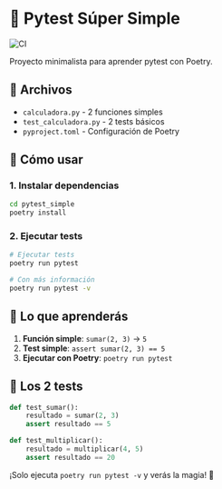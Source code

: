 # 🧪 Pytest Súper Simple

![CI](https://github.com/pamelars86/calculadora-actions/workflows/CI%20Pipeline/badge.svg)

Proyecto minimalista para aprender pytest con Poetry.

## 📁 Archivos

- `calculadora.py` - 2 funciones simples
- `test_calculadora.py` - 2 tests básicos
- `pyproject.toml` - Configuración de Poetry

## 🚀 Cómo usar

### 1. Instalar dependencias
```bash
cd pytest_simple
poetry install
```

### 2. Ejecutar tests
```bash
# Ejecutar tests
poetry run pytest

# Con más información
poetry run pytest -v
```

## 🎯 Lo que aprenderás

1. **Función simple**: `sumar(2, 3)` → `5`
2. **Test simple**: `assert sumar(2, 3) == 5`
3. **Ejecutar con Poetry**: `poetry run pytest`

## 🧪 Los 2 tests

```python
def test_sumar():
    resultado = sumar(2, 3)
    assert resultado == 5

def test_multiplicar():
    resultado = multiplicar(4, 5)
    assert resultado == 20
```

¡Solo ejecuta `poetry run pytest -v` y verás la magia! 🎉 